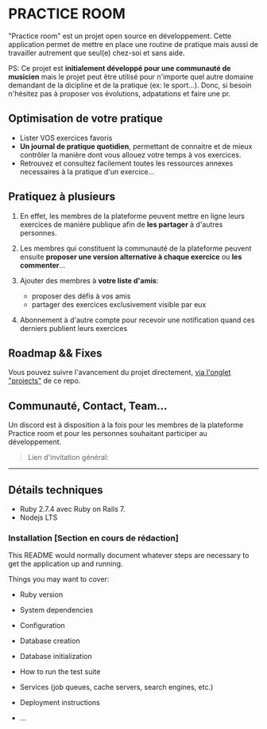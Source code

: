 # PRACTICE ROOM
"Practice room" est un projet open source en développement. Cette application permet de mettre en place une routine de pratique mais aussi de travailler autrement que seul(e) chez-soi et sans aide.

PS: Ce projet est **initialement développé pour une communauté de musicien** mais le projet peut être utilisé pour n'importe quel autre domaine demandant de la dicipline et de la pratique (ex: le sport...). Donc, si besoin n'hésitez pas à proposer vos évolutions, adpatations et faire une pr.

## Optimisation de votre pratique
- Lister VOS exercices favoris
- **Un journal de pratique quotidien**, permettant de connaitre et de mieux contrôler la manière dont vous allouez votre temps à vos exercices.
- Retrouvez et consultez facilement toutes les ressources annexes necessaires à la pratique d'un exercice...

## Pratiquez à plusieurs
1. En effet, les membres de la plateforme peuvent mettre en ligne leurs exercices de manière publique afin de **les partager** à d'autres personnes.

2. Les membres qui constituent la communauté de la plateforme peuvent ensuite **proposer une version alternative à chaque exercice** ou **les commenter**...

3. Ajouter des membres à **votre liste d'amis**:
    - proposer des défis à vos amis
    - partager des exercices exclusivement visible par eux

4. Abonnement à d'autre compte pour recevoir une notification quand ces derniers publient leurs exercices

## Roadmap && Fixes
Vous pouvez suivre l'avancement du projet directement, [via l'onglet "projects"](https://github.com/syl-p/practice-room/projects/1) de ce repo.

## Communauté, Contact, Team...
Un discord est à disposition à la fois pour les membres de la plateforme Practice room et pour les personnes souhaitant participer au développement.

> Lien d'invitation général:
___

## Détails techniques
- Ruby 2.7.4 avec Ruby on Rails 7.
- Nodejs LTS

### Installation [Section en cours de rédaction]
This README would normally document whatever steps are necessary to get the
application up and running.

Things you may want to cover:

* Ruby version

* System dependencies

* Configuration

* Database creation

* Database initialization

* How to run the test suite

* Services (job queues, cache servers, search engines, etc.)

* Deployment instructions

* ...
